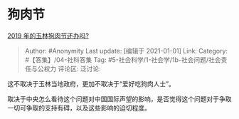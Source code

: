 # 狗肉节
[2019 年的玉林狗肉节还办吗?](https://www.zhihu.com/question/325775086/answer/704501276)

> Author: #Anonymity
> Last update: [编辑于 2021-01-01]
> Link:
> Category: #【答集】/04-社科答集
> Tag:  #5-社会科学/1-社会学/1b-社会问题/社会责任与公权力
> 评论区:
> 泛讨论:

这不取决于玉林当地政府，更加不取决于“爱好吃狗肉人士”。

取决于中央怎么看待这个问题对中国国际声望的影响，是否觉得这个问题对于争取一切可争取的支持有碍，以及这些影响的迫切程度。

